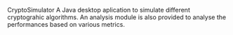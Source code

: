 CryptoSimulator
A Java desktop aplication to simulate different cryptograhic algorithms.
An analysis module is also provided to analyse the performances based on various metrics.
